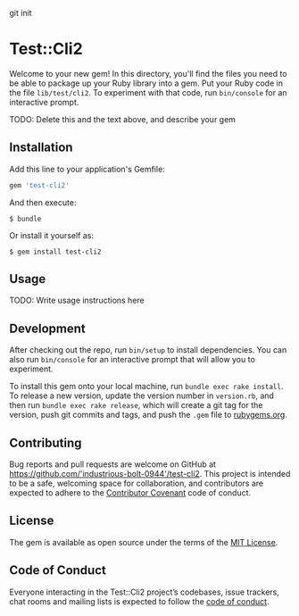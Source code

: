 git init 

# Test::Cli2

Welcome to your new gem! In this directory, you'll find the files you need to be able to package up your Ruby library into a gem. Put your Ruby code in the file `lib/test/cli2`. To experiment with that code, run `bin/console` for an interactive prompt.

TODO: Delete this and the text above, and describe your gem

## Installation

Add this line to your application's Gemfile:

```ruby
gem 'test-cli2'
```

And then execute:

    $ bundle

Or install it yourself as:

    $ gem install test-cli2

## Usage

TODO: Write usage instructions here

## Development

After checking out the repo, run `bin/setup` to install dependencies. You can also run `bin/console` for an interactive prompt that will allow you to experiment.

To install this gem onto your local machine, run `bundle exec rake install`. To release a new version, update the version number in `version.rb`, and then run `bundle exec rake release`, which will create a git tag for the version, push git commits and tags, and push the `.gem` file to [rubygems.org](https://rubygems.org).

## Contributing

Bug reports and pull requests are welcome on GitHub at https://github.com/'industrious-bolt-0944'/test-cli2. This project is intended to be a safe, welcoming space for collaboration, and contributors are expected to adhere to the [Contributor Covenant](http://contributor-covenant.org) code of conduct.

## License

The gem is available as open source under the terms of the [MIT License](https://opensource.org/licenses/MIT).

## Code of Conduct

Everyone interacting in the Test::Cli2 project’s codebases, issue trackers, chat rooms and mailing lists is expected to follow the [code of conduct](https://github.com/'industrious-bolt-0944'/test-cli2/blob/master/CODE_OF_CONDUCT.md).
